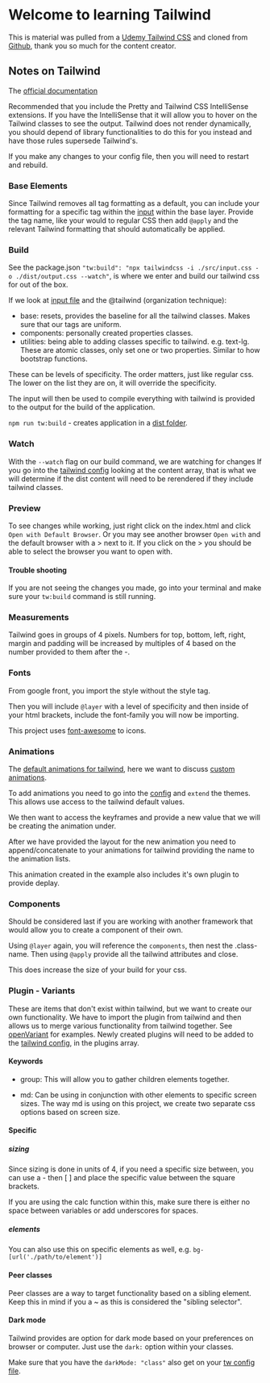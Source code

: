 # Welcome to learning Tailwind

This is material was pulled from a [Udemy Tailwind CSS](https://www.udemy.com/course/tailwind-css-zero-to-hero/learn/lecture/34264324#overview) and cloned from [Github](https://github.com/tomphill/tailwind-course-starter), thank you so much for the content creator.

## Notes on Tailwind

The [official documentation](https://tailwindcss.com/docs)

Recommended that you include the Pretty and Tailwind CSS IntelliSense extensions.
If you have the IntelliSense that it will allow you to hover on the Tailwind classes to see the output.
Tailwind does not render dynamically, you should depend of library functionalities to do this for you instead and have those rules supersede Tailwind's.

If you make any changes to your config file, then you will need to restart and rebuild.

### Base Elements

Since Tailwind removes all tag formatting as a default, you can include your formatting for a specific tag within the [input](./src/input.css) within the base layer. Provide the tag name, like your would to regular CSS then add `@apply` and the relevant Tailwind formatting that should automatically be applied.

### Build

See the package.json `"tw:build": "npx tailwindcss -i ./src/input.css -o ./dist/output.css --watch"`, is where we enter and build our tailwind css for out of the box.

If we look at [input file](./src/input.css) and the @tailwind (organization technique):

- base: resets, provides the baseline for all the tailwind classes. Makes sure that our tags are uniform.
- components: personally created properties classes.
- utilities: being able to adding classes specific to tailwind. e.g. text-lg. These are atomic classes, only set one or two properties. Similar to how bootstrap functions.

These can be levels of specificity. The order matters, just like regular css. The lower on the list they are on, it will override the specificity.

The input will then be used to compile everything with tailwind is provided to the output for the build of the application.

`npm run tw:build` - creates application in a [dist folder](./dist/output.css).

### Watch

With the `--watch` flag on our build command, we are watching for changes   If you go into the [tailwind config](./tailwind.config.js) looking at the content array, that is what we will determine if the dist content will need to be rerendered if they include tailwind classes.

### Preview

To see changes while working, just right click on the index.html and click `Open with Default Browser`. Or you may see another browser `Open with` and the default browser with a > next to it. If you click on the > you should be able to select the browser you want to open with.

#### Trouble shooting

If you are not seeing the changes you made, go into your terminal and make sure your `tw:build` command is still running.

### Measurements

Tailwind goes in groups of 4 pixels. Numbers for top, bottom, left, right, margin and padding will be increased by multiples of 4 based on the number provided to them after the -.

### Fonts

From google front, you import the style without the style tag.

Then you will include `@layer` with a level of specificity and then inside of your html brackets, include the font-family you will now be importing.

This project uses [font-awesome](https://fontawesome.com/) to icons.

### Animations

The [default animations for tailwind](https://tailwindcss.com/docs/animation), here we want to discuss [custom animations](https://blog.logrocket.com/creating-custom-animations-tailwind-css/).

To add animations you need to go into the [config](./tailwind.config.js) and `extend` the themes. This allows use access to the tailwind default values.

We then want to access the keyframes and provide a new value that we will be creating the animation under.

After we have provided the layout for the new animation you need to append/concatenate to your animations for tailwind providing the name to the animation lists.

This animation created in the example also includes it's own plugin to provide deplay.

### Components

Should be considered last if you are working with another framework that would allow you to create a component of their own.

Using `@layer` again, you will reference the `components`, then nest the .class-name. Then using `@apply` provide all the tailwind attributes and close.

This does increase the size of your build for your css.

### Plugin - Variants

These are items that don't exist within tailwind, but we want to create our own functionality. We have to import the plugin from tailwind and then allows us to merge various functionality from tailwind together. See [openVariant](./plugins/openVariant.js) for examples.
Newly created plugins will need to be added to the [tailwind config](./tailwind.config.js), in the plugins array.

#### Keywords

- group: This will allow you to gather children elements together.

- md: Can be using in conjunction with other elements to specific screen sizes.
The way md is using on this project, we create two separate css options based on screen size.

#### Specific 

##### sizing

Since sizing is done in units of 4, if you need a specific size between, you can use a - then [ ] and place the specific value between the square brackets.

If you are using the calc function within this, make sure there is either no space between variables or add underscores for spaces.

##### elements

You can also use this on specific elements as well, e.g.
`bg-[url('./path/to/element')]`
#### Peer classes

Peer classes are a way to target functionality based on a sibling element.
Keep this in mind if you a ~ as this is considered the "sibling selector".

#### Dark mode

Tailwind provides are option for dark mode based on your preferences on browser or computer. Just use the `dark:` option within your classes.

Make sure that you have the `darkMode: "class"` also get on your [tw config file](./tailwind.config.js).
